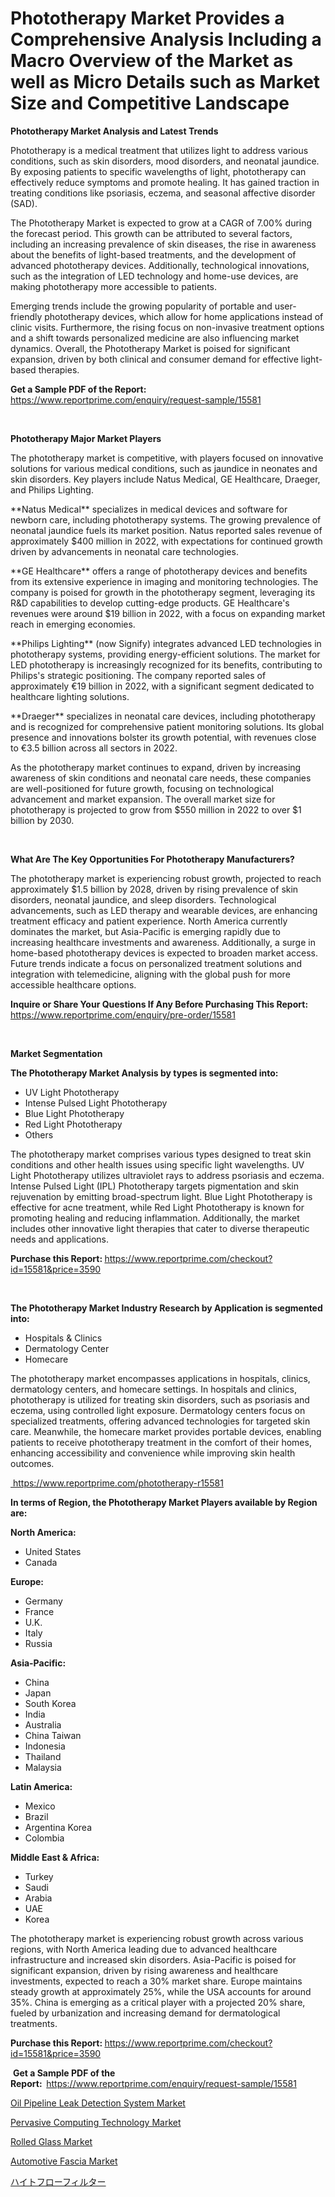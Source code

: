 <p><h1>Phototherapy Market Provides a Comprehensive Analysis Including a Macro Overview of the Market as well as Micro Details such as Market Size and Competitive Landscape</h1></p><p><strong>Phototherapy Market Analysis and Latest Trends</strong></p>
<p><p>Phototherapy is a medical treatment that utilizes light to address various conditions, such as skin disorders, mood disorders, and neonatal jaundice. By exposing patients to specific wavelengths of light, phototherapy can effectively reduce symptoms and promote healing. It has gained traction in treating conditions like psoriasis, eczema, and seasonal affective disorder (SAD).</p><p>The Phototherapy Market is expected to grow at a CAGR of 7.00% during the forecast period. This growth can be attributed to several factors, including an increasing prevalence of skin diseases, the rise in awareness about the benefits of light-based treatments, and the development of advanced phototherapy devices. Additionally, technological innovations, such as the integration of LED technology and home-use devices, are making phototherapy more accessible to patients.</p><p>Emerging trends include the growing popularity of portable and user-friendly phototherapy devices, which allow for home applications instead of clinic visits. Furthermore, the rising focus on non-invasive treatment options and a shift towards personalized medicine are also influencing market dynamics. Overall, the Phototherapy Market is poised for significant expansion, driven by both clinical and consumer demand for effective light-based therapies.</p></p>
<p><strong>Get a Sample PDF of the Report:&nbsp;</strong> <a href="https://www.reportprime.com/enquiry/request-sample/15581">https://www.reportprime.com/enquiry/request-sample/15581</a></p>
<p>&nbsp;</p>
<p><strong>Phototherapy Major Market Players</strong></p>
<p><p>The phototherapy market is competitive, with players focused on innovative solutions for various medical conditions, such as jaundice in neonates and skin disorders. Key players include Natus Medical, GE Healthcare, Draeger, and Philips Lighting.</p><p>**Natus Medical** specializes in medical devices and software for newborn care, including phototherapy systems. The growing prevalence of neonatal jaundice fuels its market position. Natus reported sales revenue of approximately $400 million in 2022, with expectations for continued growth driven by advancements in neonatal care technologies.</p><p>**GE Healthcare** offers a range of phototherapy devices and benefits from its extensive experience in imaging and monitoring technologies. The company is poised for growth in the phototherapy segment, leveraging its R&D capabilities to develop cutting-edge products. GE Healthcare's revenues were around $19 billion in 2022, with a focus on expanding market reach in emerging economies.</p><p>**Philips Lighting** (now Signify) integrates advanced LED technologies in phototherapy systems, providing energy-efficient solutions. The market for LED phototherapy is increasingly recognized for its benefits, contributing to Philips's strategic positioning. The company reported sales of approximately €19 billion in 2022, with a significant segment dedicated to healthcare lighting solutions.</p><p>**Draeger** specializes in neonatal care devices, including phototherapy and is recognized for comprehensive patient monitoring solutions. Its global presence and innovations bolster its growth potential, with revenues close to €3.5 billion across all sectors in 2022.</p><p>As the phototherapy market continues to expand, driven by increasing awareness of skin conditions and neonatal care needs, these companies are well-positioned for future growth, focusing on technological advancement and market expansion. The overall market size for phototherapy is projected to grow from $550 million in 2022 to over $1 billion by 2030.</p></p>
<p>&nbsp;</p>
<p><strong>What Are The Key Opportunities For Phototherapy Manufacturers?</strong></p>
<p><p>The phototherapy market is experiencing robust growth, projected to reach approximately $1.5 billion by 2028, driven by rising prevalence of skin disorders, neonatal jaundice, and sleep disorders. Technological advancements, such as LED therapy and wearable devices, are enhancing treatment efficacy and patient experience. North America currently dominates the market, but Asia-Pacific is emerging rapidly due to increasing healthcare investments and awareness. Additionally, a surge in home-based phototherapy devices is expected to broaden market access. Future trends indicate a focus on personalized treatment solutions and integration with telemedicine, aligning with the global push for more accessible healthcare options.</p></p>
<p><strong>Inquire or Share Your Questions If Any Before Purchasing This Report:</strong> <a href="https://www.reportprime.com/enquiry/pre-order/15581">https://www.reportprime.com/enquiry/pre-order/15581</a></p>
<p>&nbsp;</p>
<p><strong>Market Segmentation</strong></p>
<p><strong>The Phototherapy Market Analysis by types is segmented into:</strong></p>
<p><ul><li>UV Light Phototherapy</li><li>Intense Pulsed Light Phototherapy</li><li>Blue Light Phototherapy</li><li>Red Light Phototherapy</li><li>Others</li></ul></p>
<p><p>The phototherapy market comprises various types designed to treat skin conditions and other health issues using specific light wavelengths. UV Light Phototherapy utilizes ultraviolet rays to address psoriasis and eczema. Intense Pulsed Light (IPL) Phototherapy targets pigmentation and skin rejuvenation by emitting broad-spectrum light. Blue Light Phototherapy is effective for acne treatment, while Red Light Phototherapy is known for promoting healing and reducing inflammation. Additionally, the market includes other innovative light therapies that cater to diverse therapeutic needs and applications.</p></p>
<p><strong>Purchase this Report:&nbsp;</strong><a href="https://www.reportprime.com/checkout?id=15581&price=3590">https://www.reportprime.com/checkout?id=15581&price=3590</a></p>
<p>&nbsp;</p>
<p><strong>The Phototherapy Market Industry Research by Application is segmented into:</strong></p>
<p><ul><li>Hospitals & Clinics</li><li>Dermatology Center</li><li>Homecare</li></ul></p>
<p><p>The phototherapy market encompasses applications in hospitals, clinics, dermatology centers, and homecare settings. In hospitals and clinics, phototherapy is utilized for treating skin disorders, such as psoriasis and eczema, using controlled light exposure. Dermatology centers focus on specialized treatments, offering advanced technologies for targeted skin care. Meanwhile, the homecare market provides portable devices, enabling patients to receive phototherapy treatment in the comfort of their homes, enhancing accessibility and convenience while improving skin health outcomes.</p></p>
<p><a href="https://www.reportprime.com/phototherapy-r15581">&nbsp;https://www.reportprime.com/phototherapy-r15581</a></p>
<p><strong>In terms of Region, the Phototherapy Market Players available by Region are:</strong></p>
<p>
    <p> <strong> North America: </strong>
        <ul>
            <li>United States</li>
            <li>Canada</li>
        </ul>
        </p> 
    <p> <strong> Europe: </strong>
        <ul>
            <li>Germany</li>
            <li>France</li>
            <li>U.K.</li>
            <li>Italy</li>
            <li>Russia</li>
        </ul>
        </p> 
    <p> <strong> Asia-Pacific: </strong>
        <ul>
            <li>China</li>
            <li>Japan</li>
            <li>South Korea</li>
            <li>India</li>
            <li>Australia</li>
            <li>China Taiwan</li>
            <li>Indonesia</li>
            <li>Thailand</li>
            <li>Malaysia</li>
        </ul>
        </p> 
    <p> <strong> Latin America: </strong>
        <ul>
            <li>Mexico</li>
            <li>Brazil</li>
            <li>Argentina Korea</li>
            <li>Colombia</li>
        </ul>
        </p> 
    <p> <strong> Middle East & Africa: </strong>
        <ul>
            <li>Turkey</li>
            <li>Saudi</li>
            <li>Arabia</li>
            <li>UAE</li>
            <li>Korea</li>
        </ul>
    </p>
    </p>
<p><p>The phototherapy market is experiencing robust growth across various regions, with North America leading due to advanced healthcare infrastructure and increased skin disorders. Asia-Pacific is poised for significant expansion, driven by rising awareness and healthcare investments, expected to reach a 30% market share. Europe maintains steady growth at approximately 25%, while the USA accounts for around 35%. China is emerging as a critical player with a projected 20% share, fueled by urbanization and increasing demand for dermatological treatments.</p></p>
<p><strong>Purchase this Report: </strong><a href="https://www.reportprime.com/checkout?id=15581&price=3590">https://www.reportprime.com/checkout?id=15581&price=3590</a></p>
<p>&nbsp;<strong>Get a Sample PDF of the Report:&nbsp;&nbsp;</strong><a href="https://www.reportprime.com/enquiry/request-sample/15581">https://www.reportprime.com/enquiry/request-sample/15581</a></p>
<p><strong></strong></p>
<p><p><a href="https://www.linkedin.com/pulse/oil-pipeline-leak-detection-system-industry-analysis-report-its-isaaf?trackingId=QsffhAj6QvO%2BkSFsBFzZoA%3D%3D">Oil Pipeline Leak Detection System Market</a></p><p><a href="https://github.com/yoshih12/Market-Research-Report-List-4/blob/main/pervasive-computing-technology-market.md">Pervasive Computing Technology Market</a></p><p><a href="https://medium.com/@staceyhilll67/the-rolled-glass-market-research-report-provides-an-in-depth-and-up-to-date-analysis-of-the-f15634ac86d8">Rolled Glass Market</a></p><p><a href="https://issuu.com/reportprime-2/docs/automotive-fascia-market-size-2030._9de8e873b39f5a">Automotive Fascia Market</a></p><p><a href="https://medium.com/@cryptoasu_20150/hight-flow-filter-market-%E3%81%AE%E3%82%B0%E3%83%AD%E3%83%BC%E3%83%90%E3%83%AB%E5%B8%82%E5%A0%B4%E6%A6%82%E8%A6%81%E3%81%AF-%E4%B8%96%E7%95%8C%E3%81%8A%E3%82%88%E3%81%B3%E4%B8%BB%E8%A6%81%E5%B8%82%E5%A0%B4%E3%81%AB%E3%81%8A%E3%81%91%E3%82%8B%E6%A5%AD%E7%95%8C%E3%81%AB%E5%BD%B1%E9%9F%BF%E3%82%92%E4%B8%8E%E3%81%88%E3%82%8B%E4%B8%BB%E8%A6%81%E3%81%AA%E3%83%88%E3%83%AC%E3%83%B3%E3%83%89%E3%81%AB%E3%81%A4%E3%81%84%E3%81%A6-%E7%8B%AC%E8%87%AA%E3%81%AE%E8%A6%96%E7%82%B9%E3%82%92%E6%8F%90%E4%BE%9B%E3%81%97%E3%81%BE%E3%81%99-f741103f3bdb">ハイトフローフィルター</a></p></p>